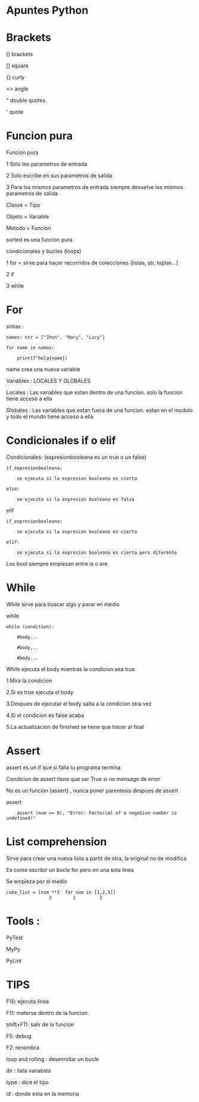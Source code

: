 #  Apuntes Python

# Brackets

() brackets 

[] square

{} curly

<> angle

" double quotes

' quote

# Funcion pura

Funcion pura

1 Solo lee parametros de entrada 

2 Solo escribe en sus parametros de salida 

3 Para los mismos parametros de entrada siempre devuelve los mismos parametros de salida

Classe = Tipo

Objeto = Variable

Metodo = Funcion 

sorted es una funcion pura

condicionales y bucles (loops)

1 for = sirve para hacer recorridos de colecciones (listas, str, tuplas...)

2 if

3 while

# For   

sintax :

    names: str = ["Jhon", "Mary", "Lucy"]

    for name in names:

        print(f"hola{name})


name crea una nueva variable

Variables : LOCALES Y GLOBALES

Locales : Las variables que estan dentro de una funcion. solo la funcion tiene acceso a ella

Globales : Las variables que estan fuera de una funcion. estan en el modulo y todo el mundo tiene acceso a ella

# Condicionales if o elif

Condicionales: (expresionbooleana es un true o un false)

    if_expresionbooleana:

        se ejecuta si la expresion booleana es cierta

    else:

        se ejecuta si la expresion booleana es falsa

elif

    if_expresionbooleana:

        se ejecuta si la expresion booleana es cierta
        
    elif:

        se ejecuta si la expresion booleana es cierta pero diferente

Los bool siempre empiezan entre is o are

# While

While sirve para buscar algo y parar en medio

while

    while (condition):
    
        #body...
    
        #body,..
    
        #body...

While ejecuta el body mientras la condicion sea true

1.Mira la condicion

2.Si es true ejecuta el body

3.Despues de ejecutar el body salta a la condicion otra vez

4.Si el condicion es false acaba

5.La actualizacion de finished se tiene que hacer al final

# Assert

assert es un if que si falla tu programa termina

Condicion de assert tiene que ser True  si no mensage de error

No es un funcion (assert) , nunca poner parentesis despues de assert

assert

        assert (num >= 0), "Error: Factorial of a negative number is undefined!"

# List comprehension

Sirve para crear una nueva lista a partit de otra, la original no de modifica

Es como escribir un bucle for pero en una sola linea

Se empieza por el medio

    cube_list = [num **3  for num in [1,2,3]]
                    3        1         2

# Tools :

PyTest

MyPy

PyLint

# TIPS

F10: ejecuta linea

F11: meterse dentro de la funcion

shift+F11: salir de la funcion

F5: debug

F2: renombra

loop and rolling : desenrollar un bucle

dir : lista variables

type : dice el tipo

id :  donde esta en la memoria